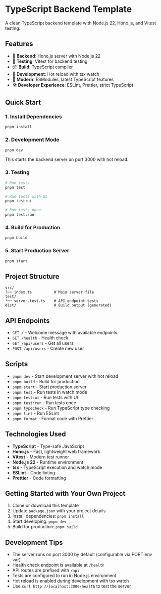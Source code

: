 # TypeScript Backend Template

A clean TypeScript backend template with Node.js 22, Hono.js, and Vitest testing.

## Features

- 🚀 **Backend**: Hono.js server with Node.js 22
- 🧪 **Testing**: Vitest for backend testing
- 📦 **Build**: TypeScript compiler
- 🔧 **Development**: Hot reload with tsx watch
- 🎯 **Modern**: ESModules, latest TypeScript features
- 🛠️ **Developer Experience**: ESLint, Prettier, strict TypeScript

## Quick Start

### 1. Install Dependencies
```bash
pnpm install
```

### 2. Development Mode
```bash
pnpm dev
```
This starts the backend server on port 3000 with hot reload.

### 3. Testing
```bash
# Run tests
pnpm test

# Run tests with UI
pnpm test:ui

# Run tests once
pnpm test:run
```

### 4. Build for Production
```bash
pnpm build
```

### 5. Start Production Server
```bash
pnpm start
```

## Project Structure

```
src/
└── index.ts          # Main server file
test/
└── server.test.ts    # API endpoint tests
dist/                 # Build output (generated)
```

## API Endpoints

- `GET /` - Welcome message with available endpoints
- `GET /health` - Health check
- `GET /api/users` - Get all users  
- `POST /api/users` - Create new user

## Scripts

- `pnpm dev` - Start development server with hot reload
- `pnpm build` - Build for production
- `pnpm start` - Start production server
- `pnpm test` - Run tests in watch mode
- `pnpm test:ui` - Run tests with UI
- `pnpm test:run` - Run tests once
- `pnpm typecheck` - Run TypeScript type checking
- `pnpm lint` - Run ESLint
- `pnpm format` - Format code with Prettier

## Technologies Used

- **TypeScript** - Type-safe JavaScript
- **Hono.js** - Fast, lightweight web framework
- **Vitest** - Modern test runner
- **Node.js 22** - Runtime environment
- **tsx** - TypeScript execution and watch mode
- **ESLint** - Code linting
- **Prettier** - Code formatting

## Getting Started with Your Own Project

1. Clone or download this template
2. Update `package.json` with your project details
3. Install dependencies: `pnpm install`
4. Start developing: `pnpm dev`
5. Build for production: `pnpm build`

## Development Tips

- The server runs on port 3000 by default (configurable via PORT env var)
- Health check endpoint is available at `/health`
- API routes are prefixed with `/api`
- Tests are configured to run in Node.js environment
- Hot reload is enabled during development with tsx watch
- Use `curl http://localhost:3000/health` to test the server